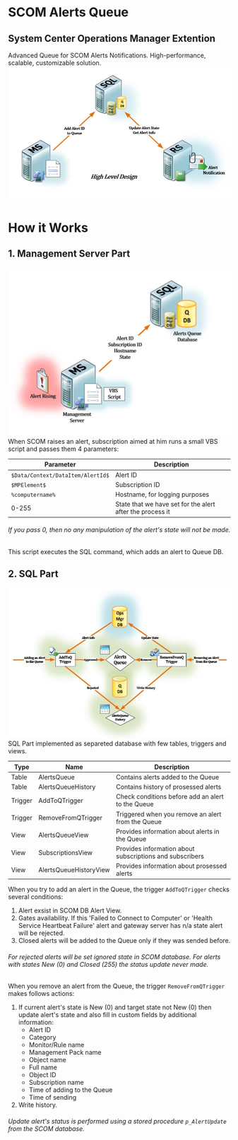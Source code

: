# SCOM Alerts Queue
## System Center Operations Manager Extention
Advanced Queue for SCOM Alerts Notifications. High-performance, scalable, customizable solution.
![alt tag](https://github.com/iFoton/SCOM-Alerts-Q/blob/master/img/hld.JPG)

# How it Works
## 1. Management Server Part
![alt tag](https://github.com/iFoton/SCOM-Alerts-Q/blob/master/img/MS%20Part.JPG)
When SCOM raises an alert, subscription aimed at him runs a small VBS script and passes them 4 parameters:

Parameter | Description
--------- | -----------
`$Data/Context/DataItem/AlertId$` | Alert ID
`$MPElement$` | Subscription ID
`%computername%` | Hostname, for logging purposes 
0-255 | State that we have set for the alert after the process it

###### If you pass 0, then no any manipulation of the alert's state will not be made.
This script executes the SQL command, which adds an alert to Queue DB.

## 2. SQL Part
![alt tag](https://github.com/iFoton/SCOM-Alerts-Q/blob/master/img/SQL-Part.JPG)
SQL Part implemented as separeted database with few tables, triggers and views.

Type | Name | Description
---- | ---- | -----------
Table | AlertsQueue | Contains alerts added to the Queue
Table | AlertsQueueHistory | Contains history of prosessed alerts
Trigger | AddToQTrigger | Check conditions before add an alert to the Queue
Trigger | RemoveFromQTrigger | Triggered when you remove an alert from the Queue
View | AlertsQueueView | Provides information about alerts in the Queue
View | SubscriptionsView | Provides information about subscriptions and subscribers
View | AlertsQueueHistoryView | Provides information about prosessed alerts

When you try to add an alert in the Queue, the trigger `AddToQTrigger` checks several conditions:

1. Alert exsist in SCOM DB Alert View.
2. Gates availability. If this 'Failed to Connect to Computer' or 'Health Service Heartbeat Failure' alert and gateway server has n/a state alert will be rejected.
3. Closed alerts will be added to the Queue only if they was sended before.

###### For rejected alerts will be set ignored state in SCOM database. For alerts with states New (0) and Closed (255) the status update never made.

When you remove an alert from the Queue, the trigger `RemoveFromQTrigger` makes follows actions:

1. If current alert's state is New (0) and target state not New (0) then update alert's state and also fill in custom fields by additional information:
    * Alert ID
    * Category
    * Monitor/Rule name
    * Management Pack name
    * Object name
    * Full name
    * Object ID
    * Subscription name
    * Time of adding to the Queue
    * Time of sending
2. Write history.

###### Update alert's status is performed using a stored procedure `p_AlertUpdate` from the SCOM database.
